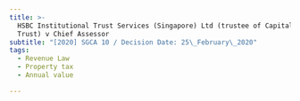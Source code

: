 ```yaml
---
title: >-
  HSBC Institutional Trust Services (Singapore) Ltd (trustee of Capitaland Mall
  Trust) v Chief Assessor
subtitle: "[2020] SGCA 10 / Decision Date: 25\_February\_2020"
tags:
  - Revenue Law
  - Property tax
  - Annual value

---
```

